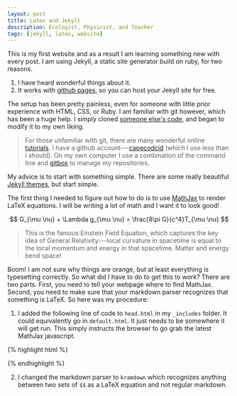 ```yaml
---
layout: post
title: Latex and Jekyll
description: Ecologist, Physicist, and Teacher
tags: [jekyll, latex, website]
---
```


This is my first website and as a result I am learning something new with every post.  I am using Jekyll, a static site generator build on ruby, for two reasons.

1. I have heard wonderful things about it.
2. It works with [github pages](https://pages.github.com/), so you can host your Jekyll site for free.

The setup has been pretty painless, even for someone with little prior experience with HTML, CSS, or Ruby.  I am familiar with git however, which has been a huge help.  I simply cloned [someone else's code](https://github.com/poole/poole), and began to modify it to my own liking. 

> For those unfamiliar with git, there are many wonderful online [tutorials](https://try.github.io/levels/1/challenges/1).  I have a github account---[capecodcid](https://github.com/capecodcid/) (which I use less than I should).  On my own computer I use a combination of the command line and [gitbox](http://www.gitboxapp.com/) to manage my repositories.

My advice is to start with something simple.  There are some really beautiful [Jekyll themes](https://github.com/ColeTownsend/Balzac-for-Jekyll), but start simple. 

The first thing I needed to figure out how to do is to use [MathJax](http://www.mathjax.org/) to render LaTeX equations.  I will be writing a lot of math and I want it to look good!

$$
G_{\mu \nu} + \Lambda g_{\mu \nu} = \frac{8\pi G}{c^4}T_{\mu \nu}
$$

> This is the famous Einstein Field Equation, which captures the key idea of General Relativity---local curvature in spacetime is equal to the local momentum and energy in that spacetime.  Matter and energy bend space!

Boom!  I am not sure why things are orange, but at least everything is typesetting correctly.  So what did I have to do to get this to work?  There are two parts.  First, you need to tell your webpage where to find MathJax.  Second, you need to make sure that your markdown parser recognizes that something is LaTeX.  So here was my procedure:

1. I added the following line of code to `head.html` in my `_includes` folder.  It could equivalently go in `default.html`.  It just needs to be somewhere it will get run.  This simply instructs the browser to go grab the latest MathJax javascript.

{% highlight html %}
<script type="text/javascript" src="http://cdn.mathjax.org/mathjax/latest/MathJax.js?config=TeX-AMS-MML_HTMLorMML"></script>
{% endhighlight %}

2. I changed the markdown parser to `kramdown` which recognizes anything between two sets of `$$` as a LaTeX equation and not regular markdown.